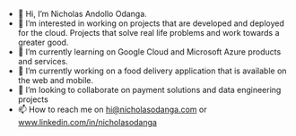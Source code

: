 - 👋 Hi, I’m Nicholas Andollo Odanga.
- 👀 I’m interested in working on projects that are developed and deployed for the cloud. Projects that solve real life problems and work towards a greater good.
- 🌱 I’m currently learning on Google Cloud and Microsoft Azure products and services.
- 🌱 I’m currently working on a food delivery application that is available on the web and mobile. 
- 💞️ I’m looking to collaborate on payment solutions and data engineering projects
- 📫 How to reach me on hi@nicholasodanga.com or www.linkedin.com/in/nicholasodanga

<!---
nandollo/nandollo is a ✨ special ✨ repository because its `README.md` (this file) appears on your GitHub profile.
You can click the Preview link to take a look at your changes.
--->
